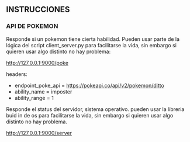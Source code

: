 ## INSTRUCCIONES
### API DE POKEMON
Responde si un pokemon tiene cierta habilidad. Pueden usar parte de la lógica del script client_server.py para facilitarse la vida, sin embargo si quieren usar algo distinto no hay problema:

http://127.0.0.1:9000/poke

headers:
- endpoint_poke_api = https://pokeapi.co/api/v2/pokemon/ditto
- ability_name = imposter
- ability_range = 1

Responde el status del servidor, sistema operativo. pueden usar la libreria buid in de os para facilitarse la vida, sin embargo si quieren usar algo distinto no hay problema.

http://127.0.0.1:9000/server